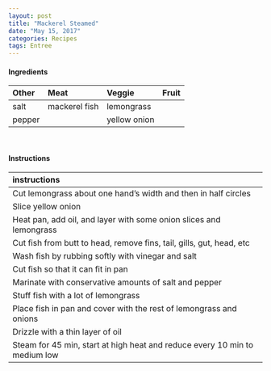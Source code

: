 ```yaml
---
layout: post
title: "Mackerel Steamed"
date: "May 15, 2017"
categories: Recipes
tags: Entree
---
```









#### Ingredients

<table class = "presenttab">
 <thead>
  <tr>
   <th style="text-align:left;"> Other </th>
   <th style="text-align:left;"> Meat </th>
   <th style="text-align:left;"> Veggie </th>
   <th style="text-align:left;"> Fruit </th>
  </tr>
 </thead>
<tbody>
  <tr>
   <td style="text-align:left;"> salt </td>
   <td style="text-align:left;"> mackerel fish </td>
   <td style="text-align:left;"> lemongrass </td>
   <td style="text-align:left;">  </td>
  </tr>
  <tr>
   <td style="text-align:left;"> pepper </td>
   <td style="text-align:left;">  </td>
   <td style="text-align:left;"> yellow onion </td>
   <td style="text-align:left;">  </td>
  </tr>
</tbody>
</table>

<br>

#### Instructions

<table class = "presenttabnoh">
 <thead>
  <tr>
   <th style="text-align:left;"> instructions </th>
  </tr>
 </thead>
<tbody>
  <tr>
   <td style="text-align:left;"> Cut lemongrass about one hand’s width and then in half circles </td>
  </tr>
  <tr>
   <td style="text-align:left;"> Slice yellow onion </td>
  </tr>
  <tr>
   <td style="text-align:left;"> Heat pan, add oil, and layer with some onion slices and lemongrass </td>
  </tr>
  <tr>
   <td style="text-align:left;"> Cut fish from butt to head, remove fins, tail, gills, gut, head, etc </td>
  </tr>
  <tr>
   <td style="text-align:left;"> Wash fish by rubbing softly with vinegar and salt </td>
  </tr>
  <tr>
   <td style="text-align:left;"> Cut fish so that it can fit in pan </td>
  </tr>
  <tr>
   <td style="text-align:left;"> Marinate with conservative amounts of salt and pepper </td>
  </tr>
  <tr>
   <td style="text-align:left;"> Stuff fish with a lot of lemongrass </td>
  </tr>
  <tr>
   <td style="text-align:left;"> Place fish in pan and cover with the rest of lemongrass and onions </td>
  </tr>
  <tr>
   <td style="text-align:left;"> Drizzle with a thin layer of oil </td>
  </tr>
  <tr>
   <td style="text-align:left;"> Steam for 45 min, start at high heat and reduce every 10 min to medium low </td>
  </tr>
</tbody>
</table>

